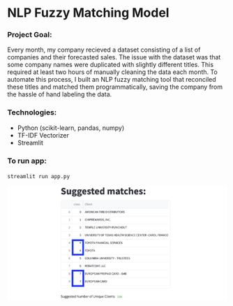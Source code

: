 # NLP Fuzzy Matching Model

### Project Goal:
Every month, my company recieved a dataset consisting of a list of companies and their forecasted sales. The issue with the dataset was that some company names were duplicated with slightly different titles. This required at least two hours of manually cleaning the data each month. To automate this process, I built an NLP fuzzy matching tool that reconciled these titles and matched them programmatically, saving the company from the hassle of hand labeling the data.

### Technologies:
- Python (scikit-learn, pandas, numpy)
- TF-IDF Vectorizer
- Streamlit

### To run app:
`streamlit run app.py`

![img](fuzzy-matching.png)
